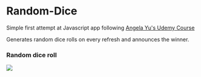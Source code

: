 # Random-Dice
Simple first attempt at Javascript app following [Angela Yu's Udemy Course](https://www.udemy.com/course/the-complete-web-development-bootcamp/) 

Generates random dice rolls on every refresh and announces the winner.

### Random dice roll
![](https://i.imgur.com/YLvys1w.png)
